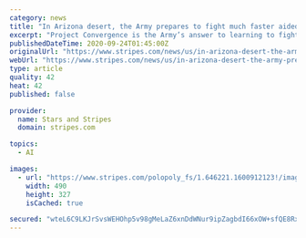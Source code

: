 ```yaml
---
category: news
title: "In Arizona desert, the Army prepares to fight much faster aided by artificial intelligence"
excerpt: "Project Convergence is the Army’s answer to learning to fight the conflict that top Pentagon officials have long feared could be their next major war — a high-end conflict stretching across land, air,"
publishedDateTime: 2020-09-24T01:45:00Z
originalUrl: "https://www.stripes.com/news/us/in-arizona-desert-the-army-prepares-to-fight-much-faster-aided-by-artificial-intelligence-1.646219"
webUrl: "https://www.stripes.com/news/us/in-arizona-desert-the-army-prepares-to-fight-much-faster-aided-by-artificial-intelligence-1.646219"
type: article
quality: 42
heat: 42
published: false

provider:
  name: Stars and Stripes
  domain: stripes.com

topics:
  - AI

images:
  - url: "https://www.stripes.com/polopoly_fs/1.646221.1600912123!/image/image.jpg_gen/derivatives/landscape_490/image.jpg"
    width: 490
    height: 327
    isCached: true

secured: "wteL6C9LKJrSvsWEHOhp5v98gMeLaZ6xnDdWNur9ipZagbdI66xOW+sfQE8Rx5P/XkucPOw0p/SsHGaisqwSNLjOrrhciK/LLzwPo59iwNjiZzaD9Crb/fmtih87GCology61sJtmT5D4dxaQ2IBgfiZzsu8pmg+3LlByXqkHyRHFUEHl8bmwXH2u14lSudM/1mlq03LlivhDJo9X9fAEv84gCGvTxl/pXUYKSyQgRIA+1C1T5nQJOH4DLBaC4ry1ElsgMpoKuuHvM2NbyBDvKXhk9LND+Eh85bfGOLoTyKiDOCnsza3s88sbJcQ4EBkVoBmX7wBMyI5mQMyCbQhXNGYP8JUKGDUTDxtDfzWziw=;ltshDEbqU28DBjpZRzsVPw=="
---
```


